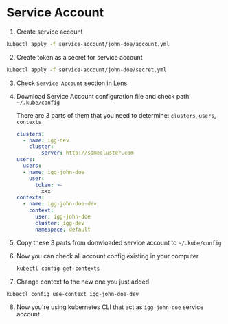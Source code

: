 # Service Account

1. Create service account

```sh
kubectl apply -f service-account/john-doe/account.yml
```

2. Create token as a secret for service account

```sh
kubectl apply -f service-account/john-doe/secret.yml
```

3. Check `Service Account` section in Lens

4. Download Service Account configuration file and check path `~/.kube/config`

    There are 3 parts of them that you need to determine: `clusters`, `users`, `contexts`

    ```yml
    clusters:
      - name: igg-dev
        cluster:
            server: http://somecluster.com
    users:
      users:
      - name: igg-john-doe
        user:
          token: >-
            xxx
    contexts:
      - name: igg-john-doe-dev
        context:
          user: igg-john-doe
          cluster: igg-dev
          namespace: default
    ```

5. Copy these 3 parts from donwloaded service account to `~/.kube/config`

6. Now you can check all account config existing in your computer

    ```sh
    kubectl config get-contexts
    ```

7. Change context to the new one you just added

```sh
kubectl config use-context igg-john-doe-dev
```

8. Now you're using kubernetes CLI that act as `igg-john-doe` service account
